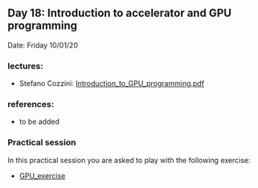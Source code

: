 ## Day 18: Introduction to accelerator and GPU programming   

Date:  Friday 10/01/20

### lectures:

  -  Stefano Cozzini: [Introduction_to_GPU_programming.pdf](HighPerformanceLibraries.pdf)

### references: 
  
  -  to be added

### Practical session

In this practical session you are asked to play with the following exercise:

  - [GPU_exercise](GPU.md)
